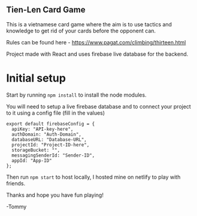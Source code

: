 ## Tien-Len Card Game

This is a vietnamese card game where the aim is to use tactics and knowledge to get rid of your cards before the opponent can.

Rules can be found here - https://www.pagat.com/climbing/thirteen.html

Project made with React and uses firebase live database for the backend.

# Initial setup

Start by running `npm install` to install the node modules.

You will need to setup a live firebase database and to connect your project to it using a config file (fill in the values)
```
export default firebaseConfig = {
  apiKey: "API-key-here",
  authDomain: "Auth-Domain",
  databaseURL: "Database-URL",
  projectId: "Project-ID-here",
  storageBucket: "",
  messagingSenderId: "Sender-ID",
  appId: "App-ID"
};
```
Then run `npm start` to host locally, I hosted mine on netlify to play with friends.

Thanks and hope you have fun playing!

-Tommy
